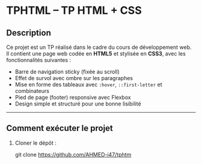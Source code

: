# TPHTML – TP HTML + CSS

##  Description

Ce projet est un TP réalisé dans le cadre du cours de développement web.  
Il contient une page web codée en **HTML5** et stylisée en **CSS3**, avec les fonctionnalités suivantes :

- Barre de navigation sticky (fixée au scroll)
- Effet de survol avec ombre sur les paragraphes
- Mise en forme des tableaux avec `:hover`, `::first-letter` et combinateurs
- Pied de page (footer) responsive avec Flexbox
- Design simple et structuré pour une bonne lisibilité

---

##  Comment exécuter le projet

1. Cloner le dépôt :
   
   git clone https://github.com/AHMED-i47/tphtm
